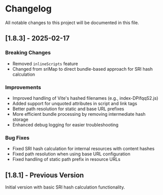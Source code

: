 # Changelog

All notable changes to this project will be documented in this file.

## [1.8.3] - 2025-02-17

### Breaking Changes

- Removed `inlineScripts` feature
- Changed from sriMap to direct bundle-based approach for SRI hash calculation

### Improvements

- Improved handling of Vite's hashed filenames (e.g., index-DPifqqS2.js)
- Added support for unquoted attributes in script and link tags
- Better path resolution for static and base URL prefixes
- More efficient bundle processing by removing intermediate hash storage
- Enhanced debug logging for easier troubleshooting

### Bug Fixes

- Fixed SRI hash calculation for internal resources with content hashes
- Fixed path resolution when using base URL configuration
- Fixed handling of static path prefix in resource URLs

## [1.8.1] - Previous Version

Initial version with basic SRI hash calculation functionality.
